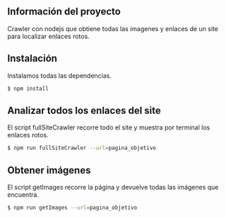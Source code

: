 ## Información del proyecto

Crawler con nodejs que obtiene todas las imagenes y enlaces de un site para localizar enlaces rotos.

## Instalación

Instalamos todas las dependencias.

```bash
$ npm install
```

## Analizar todos los enlaces del site

El script fullSiteCrawler recorre todo el site y muestra por terminal los enlaces rotos.

```bash
$ npm run fullSiteCrawler --url=pagina_objetivo
```

## Obtener imágenes

El script getImages recorre la página y devuelve todas las imágenes que encuentra.

```bash
$ npm run getImages --url=pagina_objetivo
```
